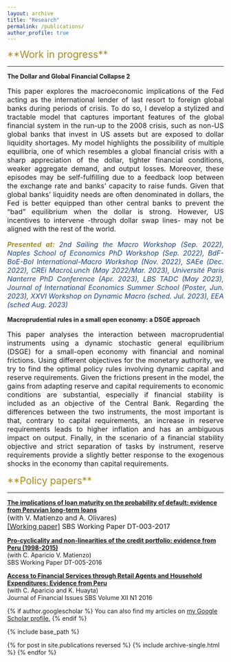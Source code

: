 ```yaml
---
layout: archive
title: "Research"
permalink: /publications/
author_profile: true
---
```

<span style="color:rgb(168, 141, 34); font-size:17pt">
**Work in progress**
</span>

***

**The Dollar and Global Financial Collapse 2**

<p style="text-align: justify; font-size:12pt">
This paper explores the macroeconomic implications of the Fed acting as the international lender of last resort to foreign global banks during periods of crisis. To do so, I develop a stylized and tractable model that     captures important features of the global financial system in the run-up to the 2008 crisis, such as non-US global banks that invest in US assets but are exposed to dollar liquidity shortages. My model highlights the      possibility of multiple equilibria, one of which resembles a global financial crisis with a sharp appreciation of the dollar, tighter financial conditions, weaker aggregate demand, and output losses. Moreover, these       episodes may be self-fulfilling due to a feedback loop between the exchange rate and banks’ capacity to raise funds. Given that global banks’ liquidity needs are often denominated in dollars, the Fed is better equipped than other central banks to prevent the “bad” equilibrium when the dollar is strong. However, US incentives to intervene -through dollar swap lines- may not be aligned with the rest of the world.
</p>

<p style="text-align: justify; font-size:12pt; font-style:italic">
<span style="color:rgb(168, 141, 34); font-weight:bold"> Presented at: </span> <span style="color:rgb(28, 69, 135)"> 2nd Sailing the Macro Workshop (Sep. 2022), Naples School of Economics PhD Workshop (Sep. 2022), BdF-BoE-BoI International-Macro Workshop (Nov. 2022), SAEe (Dec. 2022), CREi MacroLunch (May 2022/Mar. 2023), Université Paris Nanterre PhD Conference (Apr. 2023), LBS TADC (May 2023), Journal of International Economics Summer School (Poster, Jun. 2023), XXVI Workshop on Dynamic Macro (sched. Jul. 2023), EEA (sched Aug. 2023) </span>
</p>

**Macroprudential rules in a small open economy: a DSGE approach**

<p style="text-align: justify; font-size:12pt">
This paper analyses the interaction between macroprudential instruments using a dynamic stochastic general equilibrium (DSGE) for a small-open economy with financial and nominal frictions. Using different objectives for the monetary authority, we try to find the optimal policy rules involving dynamic capital and reserve requirements. Given the frictions present in the model, the gains from adapting reserve and capital requirements to economic conditions are substantial, especially if financial stability is included as an objective of the Central Bank. Regarding the differences between the two instruments, the most important is that, contrary to capital requirements, an increase in reserve requirements leads to higher inflation and has an ambiguous impact on output. Finally, in the scenario of a financial stability objective and strict separation of tasks by instrument, reserve requirements provide a slightly better response to the exogenous shocks in the economy than capital requirements.
</p>

<span style="color:rgb(168, 141, 34); font-size:17pt">
**Policy papers**
</span>

***

<ins>**The implications of loan maturity on the probability of default: evidence from Peruvian long-term loans** </ins>\
<span style="font-size:12pt"> (with V. Matienzo and A. Olivares) </span> \
<span style="font-size:12pt"> [[Working paper]](https://www.sbs.gob.pe/Portals/0/jer/DDT_ANO2017/SBS-DT-003-2017.pdf?ver=2018-02-08-124240-620) SBS Working Paper DT-003-2017 </span> 

<ins>**Pro-cyclicality and non-linearities of the credit portfolio: evidence from Peru (1998-2015)** </ins> \
(with C. Aparicio V. Matienzo) \
SBS Working Paper DT-005-2016 

<ins>**Access to Financial Services through Retail Agents and Household Expenditures: Evidence from Peru** </ins> \
(with C. Aparicio and K. Huayta) \
Journal of Financial Issues SBS Volume XII N1 2016 


{% if author.googlescholar %}
  You can also find my articles on <u><a href="{{author.googlescholar}}">my Google Scholar profile</a>.</u>
{% endif %}

{% include base_path %}

{% for post in site.publications reversed %}
  {% include archive-single.html %}
{% endfor %}

